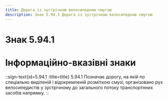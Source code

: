 ```yaml
---
title: Дорога із зустрічною велосипедною смугою
description: Знак 5.94.1 Дорога із зустрічною велосипедною смугою
---
```

# Знак 5.94.1
# Інформаційно-вказівні знаки
::sign-text{id=5.94.1 :title=title}
5.94.1 Позначає дорогу, на якій по спеціально виділеній і відокремленій розміткою смузі, організовано рух велосипедистів у зустрічному до загального потоку транспортнних засобів напрямку.
::